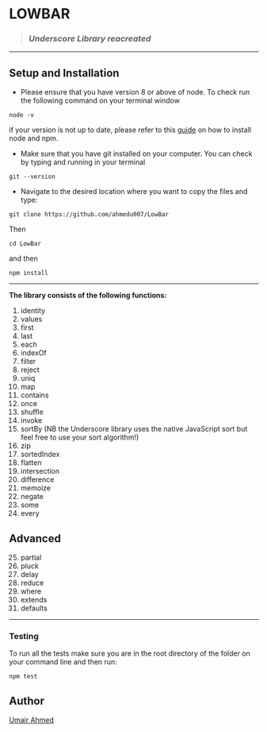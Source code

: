 # **LOWBAR**

> ### _Underscore Library *reacreated*_

---

## Setup and Installation

* Please ensure that you have version 8 or above of node. To check run the following command on your terminal window

```
node -v
```

if your version is not up to date, please refer to this [guide](https://nodejs.org/en/) on how to install node and npm.

* Make sure that you have git installed on your computer. You can check by typing and running in your terminal

```
git --version
```

* Navigate to the desired location where you want to copy the files and type:

```
git clone https://github.com/ahmedu007/LowBar
```

Then

```
cd LowBar
```

and then

```
npm install
```

---

**The library consists of the following functions:**

1. identity
2. values
3. first
4. last
5. each
6. indexOf
7. filter
8. reject
9. uniq
10. map
11. contains
12. once
13. shuffle
14. invoke
15. sortBy (NB the Underscore library uses the native JavaScript sort but feel free to use your sort algorithm!)
16. zip
17. sortedIndex
18. flatten
19. intersection
20. difference
21. memoize
22. negate
23. some
24. every

## Advanced

25. partial
26. pluck
27. delay
28. reduce
29. where
30. extends
31. defaults

---

### Testing

To run all the tests make sure you are in the root directory of the folder on your command line and then run:

```
npm test
```

## Author

[Umair Ahmed](https://github.com/ahmedu007)

